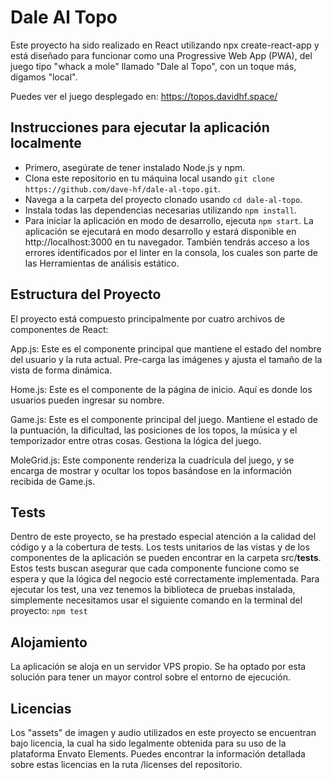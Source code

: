 # Dale Al Topo

Este proyecto ha sido realizado en React utilizando npx create-react-app y está diseñado para funcionar como una Progressive Web App (PWA),
del juego tipo "whack a mole" llamado "Dale al Topo", con un toque más, digamos "local".

Puedes ver el juego desplegado en:
https://topos.davidhf.space/

## Instrucciones para ejecutar la aplicación localmente

* Primero, asegúrate de tener instalado Node.js y npm.
* Clona este repositorio en tu máquina local usando `git clone https://github.com/dave-hf/dale-al-topo.git`.
* Navega a la carpeta del proyecto clonado usando `cd dale-al-topo`.
* Instala todas las dependencias necesarias utilizando `npm install`.
* Para iniciar la aplicación en modo de desarrollo, ejecuta `npm start`.
La aplicación se ejecutará en modo desarrollo y estará disponible en http://localhost:3000 en tu navegador. También tendrás acceso a los errores identificados por el linter en la consola, los cuales son parte de las Herramientas de análisis estático.

## Estructura del Proyecto

El proyecto está compuesto principalmente por cuatro archivos de componentes de React:

App.js: Este es el componente principal que mantiene el estado del nombre del usuario y la ruta actual. Pre-carga las imágenes y ajusta el tamaño de la vista de forma dinámica.

Home.js: Este es el componente de la página de inicio. Aquí es donde los usuarios pueden ingresar su nombre.

Game.js: Este es el componente principal del juego. Mantiene el estado de la puntuación, la dificultad, las posiciones de los topos, la música y el temporizador entre otras cosas. Gestiona la lógica del juego.

MoleGrid.js: Este componente renderiza la cuadrícula del juego, y se encarga de mostrar y ocultar los topos basándose en la información recibida de Game.js.

## Tests

Dentro de este proyecto, se ha prestado especial atención a la calidad del código y a la cobertura de tests. Los tests unitarios de las vistas y de los componentes de la aplicación se pueden encontrar en la carpeta src/__tests__. Estos tests buscan asegurar que cada componente funcione como se espera y que la lógica del negocio esté correctamente implementada. Para ejecutar los test, una vez tenemos la biblioteca de pruebas instalada, simplemente necesitamos usar el siguiente comando en la terminal del proyecto:
`npm test`

## Alojamiento

La aplicación se aloja en un servidor VPS propio. Se ha optado por esta solución para tener un mayor control sobre el entorno de ejecución.


## Licencias

Los "assets" de imagen y audio utilizados en este proyecto se encuentran bajo licencia, la cual ha sido legalmente obtenida para su uso de la plataforma Envato Elements. Puedes encontrar la información detallada sobre estas licencias en la ruta /licenses del repositorio. 
